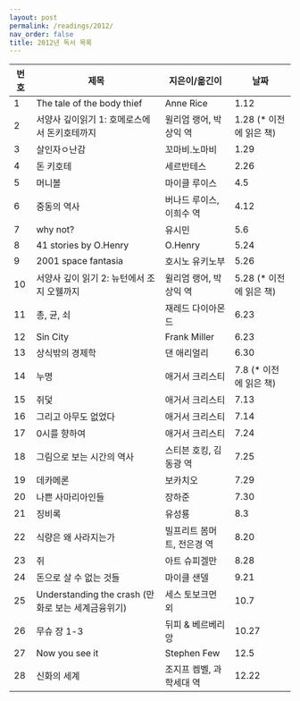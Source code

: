 ```yaml
---
layout: post
permalink: /readings/2012/
nav_order: false
title: 2012년 독서 목록
---
```


번호 | 제목 | 지은이/옮긴이 | 날짜
-----|------|---------------|------
1 | The tale of the body thief | Anne Rice | 1.12
2 | 서양사 깊이읽기 1: 호메로스에서 돈키호테까지 | 윌리엄 랭어, 박상익 역 | 1.28 (* 이전에 읽은 책)
3 | 살인자ㅇ난감 | 꼬마비.노마비 | 1.29
4 | 돈 키호테 | 세르반테스 | 2.26
5 | 머니볼 | 마이클 루이스 | 4.5
6 | 중동의 역사 | 버나드 루이스, 이희수 역 | 4.12
7 | why not? | 유시민 | 5.6
8 | 41 stories by O.Henry | O.Henry | 5.24
9 | 2001 space fantasia | 호시노 유키노부 | 5.26
10 | 서양사 깊이 읽기 2: 뉴턴에서 조지 오웰까지 | 윌리엄 랭어, 박상익 역 | 5.28 (* 이전에 읽은 책)
11 | 총, 균, 쇠 | 재레드 다이아몬드 | 6.23
12 | Sin City | Frank Miller | 6.23
13 | 상식밖의 경제학 | 댄 애리얼리 | 6.30
14 | 누명 | 애거서 크리스티 | 7.8 (* 이전에 읽은 책)
15 | 쥐덫 | 애거서 크리스티 | 7.13
16 | 그리고 아무도 없었다 | 애거서 크리스티 | 7.14
17 | 0시를 향하여 | 애거서 크리스티 | 7.24
18 | 그림으로 보는 시간의 역사 | 스티븐 호킹, 김동광 역 | 7.25
19 | 데카메론 | 보카치오 | 7.29
20 | 나쁜 사마리아인들 | 장하준 | 7.30
21 | 징비록 | 유성룡 | 8.3
22 | 식량은 왜 사라지는가 | 빌프리트 봄머트, 전은경 역 | 8.20
23 | 쥐 | 아트 슈피겔만 | 8.28
24 | 돈으로 살 수 없는 것들 | 마이클 샌델 | 9.21
25 | Understanding the crash (만화로 보는 세계금융위기) | 세스 토보크먼 외 | 10.7
26 | 무슈 장 1-3 | 뒤피 & 베르베리앙 | 10.27
27 | Now you see it | Stephen Few | 12.5
28 | 신화의 세계 | 조지프 켐벨, 과학세대 역 | 12.22
